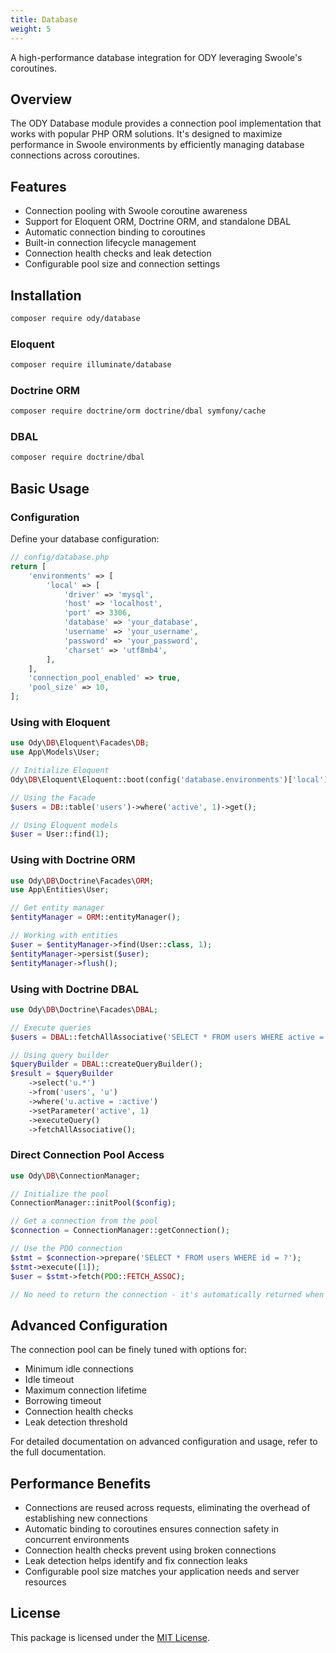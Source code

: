 ```yaml
---
title: Database
weight: 5
---
```


A high-performance database integration for ODY leveraging Swoole's coroutines.

## Overview

The ODY Database module provides a connection pool implementation that works with popular PHP ORM solutions. It's
designed to maximize performance in Swoole environments by efficiently managing database connections across coroutines.

## Features

- Connection pooling with Swoole coroutine awareness
- Support for Eloquent ORM, Doctrine ORM, and standalone DBAL
- Automatic connection binding to coroutines
- Built-in connection lifecycle management
- Connection health checks and leak detection
- Configurable pool size and connection settings

## Installation

```bash
composer require ody/database
```

### Eloquent
```bash
composer require illuminate/database
```

### Doctrine ORM
```bash
composer require doctrine/orm doctrine/dbal symfony/cache
```

### DBAL

```bash
composer require doctrine/dbal
```

## Basic Usage
### Configuration

Define your database configuration:

```php
// config/database.php
return [
    'environments' => [
        'local' => [
            'driver' => 'mysql',
            'host' => 'localhost',
            'port' => 3306,
            'database' => 'your_database',
            'username' => 'your_username',
            'password' => 'your_password',
            'charset' => 'utf8mb4',
        ],
    ],
    'connection_pool_enabled' => true,
    'pool_size' => 10,
];
```

### Using with Eloquent

```php
use Ody\DB\Eloquent\Facades\DB;
use App\Models\User;

// Initialize Eloquent
Ody\DB\Eloquent\Eloquent::boot(config('database.environments')['local']);

// Using the Facade
$users = DB::table('users')->where('active', 1)->get();

// Using Eloquent models
$user = User::find(1);
```

### Using with Doctrine ORM

```php
use Ody\DB\Doctrine\Facades\ORM;
use App\Entities\User;

// Get entity manager
$entityManager = ORM::entityManager();

// Working with entities
$user = $entityManager->find(User::class, 1);
$entityManager->persist($user);
$entityManager->flush();
```

### Using with Doctrine DBAL

```php
use Ody\DB\Doctrine\Facades\DBAL;

// Execute queries
$users = DBAL::fetchAllAssociative('SELECT * FROM users WHERE active = ?', [1]);

// Using query builder
$queryBuilder = DBAL::createQueryBuilder();
$result = $queryBuilder
    ->select('u.*')
    ->from('users', 'u')
    ->where('u.active = :active')
    ->setParameter('active', 1)
    ->executeQuery()
    ->fetchAllAssociative();
```

### Direct Connection Pool Access

```php
use Ody\DB\ConnectionManager;

// Initialize the pool
ConnectionManager::initPool($config);

// Get a connection from the pool
$connection = ConnectionManager::getConnection();

// Use the PDO connection
$stmt = $connection->prepare('SELECT * FROM users WHERE id = ?');
$stmt->execute([1]);
$user = $stmt->fetch(PDO::FETCH_ASSOC);

// No need to return the connection - it's automatically returned when the coroutine ends
```

## Advanced Configuration

The connection pool can be finely tuned with options for:

- Minimum idle connections
- Idle timeout
- Maximum connection lifetime
- Borrowing timeout
- Connection health checks
- Leak detection threshold

For detailed documentation on advanced configuration and usage, refer to the full documentation.

## Performance Benefits

- Connections are reused across requests, eliminating the overhead of establishing new connections
- Automatic binding to coroutines ensures connection safety in concurrent environments
- Connection health checks prevent using broken connections
- Leak detection helps identify and fix connection leaks
- Configurable pool size matches your application needs and server resources

## License

This package is licensed under the [MIT License](https://github.com/ody-dev/ody-foundation/blob/master/LICENSE).